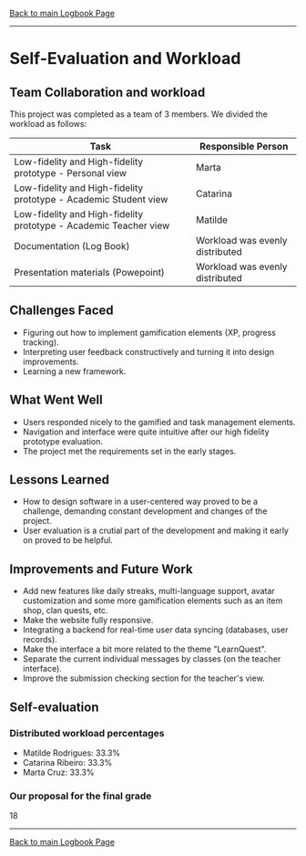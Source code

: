 [Back to main Logbook Page](../hci_logbook.md)

---

# Self-Evaluation and Workload

## Team Collaboration and workload

This project was completed as a team of 3 members. We divided the workload as follows:

| Task                        | Responsible Person | 
|-----------------------------|--------------------|
| Low-fidelity and High-fidelity prototype - Personal view      | Marta              |       |
| Low-fidelity and High-fidelity prototype - Academic Student view   | Catarina           |
| Low-fidelity and High-fidelity prototype - Academic Teacher view   | Matilde               |
| Documentation (Log Book)               | Workload was evenly distributed           | 
| Presentation materials (Powepoint)               | Workload was evenly distributed           | 



## Challenges Faced
- Figuring out how to implement gamification elements (XP, progress tracking).
- Interpreting user feedback constructively and turning it into design improvements.
- Learning a new framework.

## What Went Well

- Users responded nicely to the gamified and task management elements.
- Navigation and interface were quite intuitive after our high fidelity prototype evaluation.
- The project met the requirements set in the early stages.

## Lessons Learned

- How to design software in a user-centered way proved to be a challenge, demanding constant development and changes of the project.
- User evaluation is a crutial part of the development and making it early on proved to be helpful.


## Improvements and Future Work

- Add new features like daily streaks, multi-language support, avatar customization and some more gamification elements such as an item shop, clan quests, etc.
- Make the website fully responsive.
- Integrating a backend for real-time user data syncing (databases, user records).
- Make the interface a bit more related to the theme "LearnQuest".
- Separate the current individual messages by classes (on the teacher interface).
- Improve the submission checking section for the teacher's view.

## Self-evaluation
### Distributed workload percentages
- Matilde Rodrigues: 33.3%
- Catarina Ribeiro: 33.3%
- Marta Cruz: 33.3%

### Our proposal for the final grade
18

---

[Back to main Logbook Page](../hci_logbook.md)
